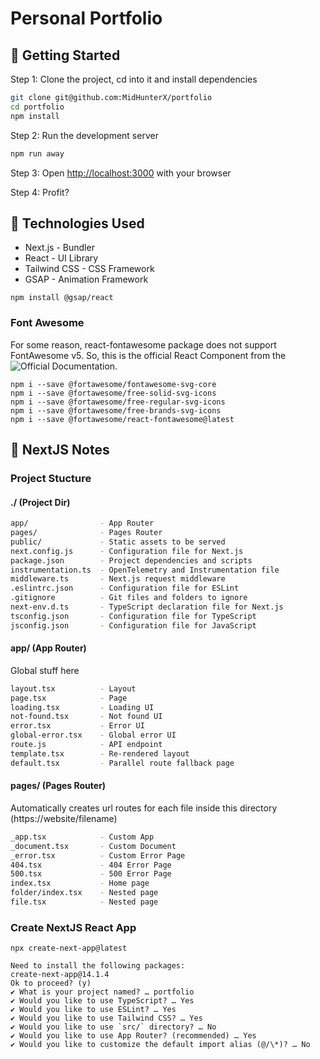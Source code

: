 # Personal Portfolio

## 🍻 Getting Started

Step 1: Clone the project, cd into it and install dependencies

```bash
git clone git@github.com:MidHunterX/portfolio
cd portfolio
npm install
```

Step 2: Run the development server

```bash
npm run away
```

Step 3: Open [http://localhost:3000](http://localhost:3000) with your browser

Step 4: Profit?

## 💽 Technologies Used

- Next.js - Bundler
- React - UI Library
- Tailwind CSS - CSS Framework
- GSAP - Animation Framework

```
npm install @gsap/react
```

### Font Awesome

For some reason, react-fontawesome package does not support FontAwesome v5. So, this is the official React Component from the ![Official Documentation](https://docs.fontawesome.com/web/use-with/react).

```
npm i --save @fortawesome/fontawesome-svg-core
npm i --save @fortawesome/free-solid-svg-icons
npm i --save @fortawesome/free-regular-svg-icons
npm i --save @fortawesome/free-brands-svg-icons
npm i --save @fortawesome/react-fontawesome@latest
```

## 📔 NextJS Notes

### Project Stucture

#### ./ (Project Dir)

```sh
app/                - App Router
pages/              - Pages Router
public/             - Static assets to be served
next.config.js      - Configuration file for Next.js
package.json        - Project dependencies and scripts
instrumentation.ts  - OpenTelemetry and Instrumentation file
middleware.ts       - Next.js request middleware
.eslintrc.json      - Configuration file for ESLint
.gitignore          - Git files and folders to ignore
next-env.d.ts       - TypeScript declaration file for Next.js
tsconfig.json       - Configuration file for TypeScript
jsconfig.json       - Configuration file for JavaScript
```

#### app/ (App Router)

Global stuff here

```sh
layout.tsx          - Layout
page.tsx            - Page
loading.tsx         - Loading UI
not-found.tsx       - Not found UI
error.tsx           - Error UI
global-error.tsx    - Global error UI
route.js            - API endpoint
template.tsx        - Re-rendered layout
default.tsx         - Parallel route fallback page
```

#### pages/ (Pages Router)

Automatically creates url routes for each file inside this directory (https://website/filename)

```sh
_app.tsx            - Custom App
_document.tsx       - Custom Document
_error.tsx          - Custom Error Page
404.tsx             - 404 Error Page
500.tsx             - 500 Error Page
index.tsx           - Home page
folder/index.tsx    - Nested page
file.tsx            - Nested page
```

### Create NextJS React App

```
npx create-next-app@latest
```

```
Need to install the following packages:
create-next-app@14.1.4
Ok to proceed? (y)
✔ What is your project named? … portfolio
✔ Would you like to use TypeScript? … Yes
✔ Would you like to use ESLint? … Yes
✔ Would you like to use Tailwind CSS? … Yes
✔ Would you like to use `src/` directory? … No
✔ Would you like to use App Router? (recommended) … Yes
✔ Would you like to customize the default import alias (@/\*)? … No
```
